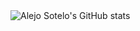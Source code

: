 <img decoding="async" loading="lazy" align="center" alt="Alejo Sotelo's GitHub stats" src="https://github-readme-stats-alejoasotelo.vercel.app/api?username=alejoasotelo&show_icons=true&theme=dracula&include_all_commits=1&locale=es&count_private=true" />

